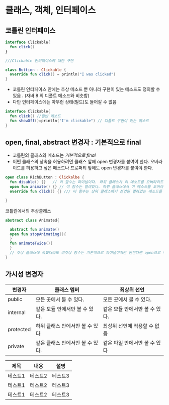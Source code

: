 # 클래스, 객체, 인터페이스


## 코틀린 인터페이스

```kotlin
interface Clickable{
  fun click()
}

///Clickable 인터페이스에 대한 구현

class Buttion : Clickable {
  override fun click() = println("I was clicked")
}
```
- 코틀린 인터페이스 안에는 추상 메소드 뿐 아니라 구현이 있는 메소드도 정의할 수 있음 . (자바 8 의 디폴트 메소드와 비슷함)
- 다만 인터페이스에는 아무런 상태(필드)도 들어갈 수 없음


```kotlin
interface Clickable{
  fun click() //일반 메소드
  fun showOff()=println("I'm clickable") // 디폴트 구현이 있는 메소드
}
```

## open, final, abstract 변경자 : 기본적으로 final 

- 코틀린의 클래스와 메소드는 *기본적으로 final*
- 어떤 클래스의 상속을 허용하려면 클래스 앞에 open 변경자를 붙여야 한다. 오버라이드를 허용하고 싶은 메소드나 프로퍼티 앞에도 open 변경자를 붙여야 한다.

```kotlin
open class RichButton : Clickalbe {
  fun disable() {}   // 이 함수는 파이널이다. 하위 클래스가 이 메소드를 오버라이드할 수 없다.
  open fun animate() {} // 이 함수는 열려있다. 하위 클래스에서 이 메소드를 오버라이드해도 된다.
  override fun click() {} /// 이 함수는 상위 클래스에서 선언된 열려있는 메소드를 오버라이드 한다. *오버라이드한 메소드는 기본적으로 열려있다.*

}
```

코틀린에서의 추상클래스

```kotlin
abstract class Animated{

  abstract fun animate()
  open fun stopAnimating(){
  }
  fun animateTwice(){
  }
  // 추상 클래스에 속했더라도 비추상 함수는 기본적으로 파이널이지만 원한다면 open으로 허용할 수 있다.
}
```



## 가시성 변경자

| 변경자 | 클래스 멤버 | 최상위 선언 |
|---|---|---|
| public | 모든 곳에서 볼 수 있다. | 모든 곳에서 볼 수 있다.|
| internal | 같은 모듈 안에서만 볼 수 있다. | 같은 모듈 안에서만 볼 수 있다.|
| protected | 하위 클래스 안에서만 볼 수 있다 | 최상위 선언에 적용할 수 없음 |
| private | 같은 클래스 안에서만 볼 수 있다. | 같은 파일 안에서만 볼 수 있다 |



|제목|내용|설명|
|------|---|---|
|테스트1|테스트2|테스트3|
|테스트1|테스트2|테스트3|
|테스트1|테스트2|테스트3|

